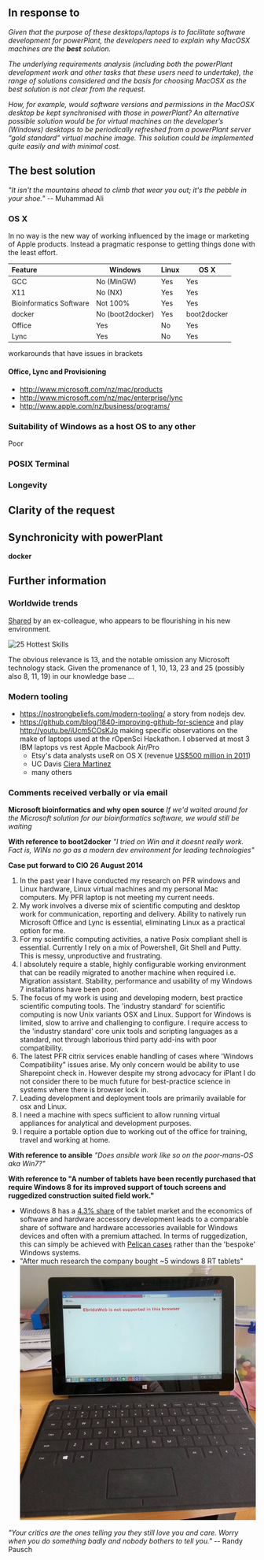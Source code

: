 ## In response to

*Given that the purpose of these desktops/laptops is to facilitate software development for powerPlant, the developers need to explain why MacOSX machines are the* ***best*** *solution.*
 
*The underlying requirements analysis (including both the powerPlant development work and other tasks that these users need to undertake), the range of solutions considered and the basis for choosing MacOSX as the best solution is not clear from the request.*
 
*How, for example, would software versions and permissions in the MacOSX desktop be kept synchronised with those in powerPlant? An alternative possible solution would be for virtual machines on the developer’s (Windows) desktops to be periodically refreshed from a powerPlant server “gold standard” virtual machine image. This solution could be implemented quite easily and with minimal cost.*

## The **best** solution

 *"It isn't the mountains ahead to climb that wear you out; it's the pebble in your shoe."* -- Muhammad Ali
 
### OS X

In no way is the new way of working influenced by the image or marketing of Apple products. Instead a pragmatic response to getting things done with the least effort.

| Feature | Windows | Linux | OS X |
|:--------|---------|-------|------|
| GCC     | No (MinGW) | Yes | Yes |
| X11     | No (NX)    | Yes | Yes |
| Bioinformatics Software | Not 100% | Yes | Yes |
| docker  | No (boot2docker) | Yes | boot2docker |
| Office  | Yes     | No | Yes |
| Lync    | Yes     | No | Yes |

workarounds that have issues in brackets

#### Office, Lync and Provisioning

* http://www.microsoft.com/nz/mac/products
* http://www.microsoft.com/nz/mac/enterprise/lync
* http://www.apple.com/nz/business/programs/

### Suitability of Windows as a host OS to any other

Poor

### POSIX Terminal

### Longevity

## Clarity of the request

## Synchronicity with powerPlant

**docker**

## Further information

### Worldwide trends

[Shared](http://blog.linkedin.com/2014/12/17/the-25-hottest-skills-that-got-people-hired-in-2014/) by an ex-colleague, who appears to be flourishing in his new environment. 

![25 Hottest Skills](http://blog.linkedin.com/wp-content/uploads/2014/12/The-25-Hottest-Skills-of-2014-on-LinkedIn.png) 

The obvious relevance is 13, and the notable omission any Microsoft technology stack. Given the promenance of 1, 10, 13, 23 and 25 (possibly also 8, 11, 19) in our knowledge base ...

### Modern tooling

* https://nostrongbeliefs.com/modern-tooling/ a story from nodejs dev. 
* https://github.com/blog/1840-improving-github-for-science and play http://youtu.be/iUcm5COsKJo making specific observations on the make of laptops used at the rOpenSci Hackathon. I observed at most 3 IBM laptops vs rest Apple Macbook Air/Pro
  * Etsy's data analysts useR on OS X (revenue [US$500 million in 2011](http://en.wikipedia.org/wiki/Etsy))
  * UC Davis [Ciera Martinez](https://github.com/iamciera)
  * many others

### Comments received verbally or via email

**Microsoft bioinformatics and why open source**
*If we'd waited around for the Microsoft solution for our bioinformatics software, we would still be waiting*

**With reference to boot2docker**
*"I tried on Win and it doesnt really work. Fact is, WINs  no go as a modern dev environment for leading technologies"*

**Case put forward to CIO 26 August 2014**

1. In the past year I have conducted my research on PFR windows and Linux hardware, Linux virtual machines and my personal Mac computers. My PFR laptop is not meeting my current needs. 
2. My work involves a diverse mix of scientific computing and desktop work for communication, reporting and delivery. Ability to natively run Microsoft Office and Lync is essential, eliminating Linux as a practical option for me.
3. For my scientific computing activities, a native Posix compliant shell is essential. Currently I rely on a mix of Powershell, Git Shell and Putty. This is messy, unproductive and frustrating.
4. I absolutely require a stable, highly configurable working environment that can be readily migrated to another machine when required i.e. Migration assistant. Stability, performance and usability of my Windows 7 installations have been poor. 
5. The focus of my work is using and developing modern, best practice scientific computing tools. The 'industry standard' for scientific computing is  now Unix variants OSX and Linux. Support for Windows is limited, slow to arrive and challenging to configure. I require  access to the 'industry standard' core unix tools and scripting languages as a standard, not through laborious third party add-ins with poor compatibility.
6. The latest PFR citrix services enable handling of cases where 'Windows Compatibility" issues arise. My only concern would be ability to use Sharepoint check in. However despite my strong advocacy for iPlant I do not consider there to be much future for best-practice science  in systems where there is  browser  lock in. 
7. Leading development and deployment tools are primarily available for osx and Linux. 
8. I need a machine with specs sufficient to allow running virtual appliances for analytical and development purposes.
9. I require  a portable option due to working out of the office for training, travel and working at home.

**With reference to ansible**
*"Does ansible work like so on the poor-mans-OS aka Win7?"*

**With reference to "A number of tablets have been recently purchased that require Windows 8 for its improved support of touch screens and ruggedized construction suited field work."**

* Windows 8 has a [4.3% share](http://tabtimes.com/resources/the-state-of-the-tablet-market/) of the tablet market and the economics of software and hardware accessory development leads to a comparable share of software and hardware accessories available for Windows devices and often with a premium attached. In terms of ruggedization, this can simply be achieved with [Pelican cases](http://www.pelicanprogear.com.au/products_pgs/ce2180.php) rather than the 'bespoke' Windows systems.
* "After much research the company bought ~5 windows 8 RT tablets" ![ebridaweb.png](ebridaweb.png)

 *"Your critics are the ones telling you they still love you and care. Worry when you do something badly and nobody bothers to tell you."* -- Randy Pausch 
